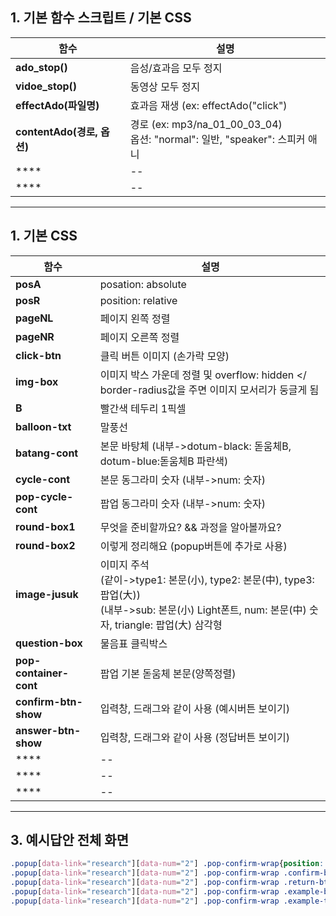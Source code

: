 ## 1. 기본 함수 스크립트 / 기본 CSS

|함수|설명|
|--|--|
|**ado_stop()**|음성/효과음 모두 정지|
|**vidoe_stop()**|동영상 모두 정지|
|**effectAdo(파일명)**|효과음 재생 (ex: effectAdo("click")|
|**contentAdo(경로, 옵션)**|경로 (ex: mp3/na_01_00_03_04) </br> 옵션: "normal": 일반, "speaker": 스피커 애니|
|****|--|
|****|--|


***

## 1. 기본 CSS

|함수|설명|
|--|--|
|**posA**|posation: absolute|
|**posR**|position: relative|
|**pageNL**|페이지 왼쪽 정렬|
|**pageNR**|페이지 오른쪽 정렬|
|**click-btn**|클릭 버튼 이미지 (손가락 모양)|
|**img-box**|이미지 박스 가운데 정렬 및 overflow: hidden </ border-radius값을 주면 이미지 모서리가 둥글게 됨|
|**B**|빨간색 테두리 1픽셀|
|**balloon-txt**|말풍선|
|**batang-cont**|본문 바탕체  (내부->dotum-black: 돋움체B, dotum-blue:돋움체B 파란색)|
|**cycle-cont**|본문 동그라미 숫자 (내부->num: 숫자)|
|**pop-cycle-cont**|팝업 동그라미 숫자 (내부->num: 숫자)|
|**round-box1**|무엇을 준비할까요? && 과정을 알아볼까요?|
|**round-box2**|이렇게 정리해요 (popup버튼에 추가로 사용)|
|**image-jusuk**|이미지 주석 </br> (같이->type1: 본문(小), type2: 본문(中), type3: 팝업(大)) </br> (내부->sub: 본문(小) Light폰트, num: 본문(中) 숫자, triangle: 팝업(大) 삼각형|
|**question-box**|물음표 클릭박스|
|**pop-container-cont**|팝업 기본 돋움체 본문(양쪽정렬)|
|**confirm-btn-show**|입력창, 드래그와 같이 사용 (예시버튼 보이기)|
|**answer-btn-show**|입력창, 드래그와 같이 사용 (정답버튼 보이기)|
|****|--|
|****|--|
|****|--|

***

## 3. 예시답안 전체 화면

  ```css
  .popup[data-link="research"][data-num="2"] .pop-confirm-wrap{position: absolute; top: 0px; left: 0px; width: 100%; height: 100%; display: block;}
  .popup[data-link="research"][data-num="2"] .pop-confirm-wrap .confirm-btn{position: absolute; top: 610px; right: 0px;}
  .popup[data-link="research"][data-num="2"] .pop-confirm-wrap .return-btn{position: absolute; top: 610px; right: 100px;}
  .popup[data-link="research"][data-num="2"] .pop-confirm-wrap .example-box{margin: 0px; z-index: 10; background-color: #fff;}
  .popup[data-link="research"][data-num="2"] .pop-confirm-wrap .example-txt{padding-left: 0px;}
  ```






